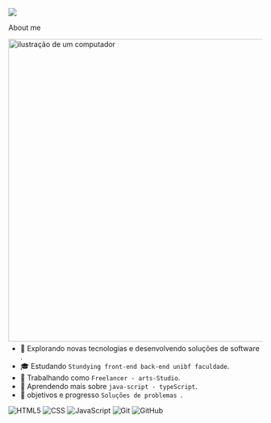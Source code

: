 ![](https://komarev.com/ghpvc/?username=Vzdevelopers&color=006bed)

 About me



<img src="https://lh3.googleusercontent.com/fife/ALs6j_GXhuZOoZS8kSHeOSZU-wA4qDK_RftUQeTfQtWjZvAUeCoGYBqX7_hdjYLgnB__pmCrUy-pd7GKV3mz8qZXvm0ptNgf-SiTj4Xz5DKiwyM8MRCa8z3XNIe5pyzojvI1HaL1ZDCfTQvy9VEjc-_esaWNa4WWotU_z9l0LKb9ixN3eb5NyvaRyC5Wz7pw1vdY4iJw7i3rpibdKYaLRw5PoM8i_TBdG0dFmxJ0zHrxTsWNDo-ToM7JFvEoxGtztuf52oadvr_1XUNURHsbY6mEklZDMLBKVNXdhFPMW_mY41W3CKIyeJWV9Fz7E_kFQKmQZAPm3aYm_3Q0jinRibfhJ7_RQEXL7epThR_lWEHvzLV4hHF2xvu1dLLFnnYsB6gHINOHKFzQNstXUWXBcslZlnyZHAQa6C1kqTMB-tw91F3-_NWNnKiesPJJqa0-31-hHPFdSe_tT_PcBiXYBmvW0vqN-l1eXEL_NK--7pqtF26GL5ruiFbj4h6lYJW-qJv86xZhslwsLfm5hAARtzNMMUqeKRZJwcufD-yC46JjzwpS5C4us-vRufeWgY-rOVSWhC4CIdbP4bm9_8Ni-V9EBOeK8HBx8Ep_3NOj8gJsJjTD-hG_vFmnDLfNP_2itjM0AGPi679C9dgHSyvJpHHGayMESE3jSdr_Q6FV9TfrjFr-Q1HKVTpTltOOVTQdFg0qHQn8E8MW7ANkxjG85xYIu9Rqnfk5mDAI-MKk_7at9Uh8W-as1p-B76xoLrFndYIwSzZKUYB_xYlfrC8YDS8xhKaEwXUmAuViU9Z0MJo3BRc0swuTQKvMMjFlqNo6vtP6nZzFi424PbuxuVAm48RgvOeAbVpZJij-gSQ8Urqs1Zd8SkQ8GXCrJVWsRxaRoSUGfScY8Z5XfWwz6Hjw2900pRsNwQWtRt0i0jnZCvxLkDN5Ghry9q4ApjxrBG-XNprIPS-ECBumTmY9vDIP3lrLFzXMbvtnNnjtWrvIZiG426XmVUX6YLFFBx-6z7XKcTjepDnvMHINKdER7uR-K83rQ3wpNKNJzSRipHzuYMZEAWn8cRoaos_vK-EP5U9zeeZ3BOPW3Q8yg59kl-zQOIoJtGiJw0DzXjoLPVyuX2TsiESTkBmVJmepGjf5Id5ZPYaXloTYqLScukieLwE1MuavPd5bidxwX21J5tKnhgfwyLr7siSNPw_J5orx0N7sQC-JSUOwG_b2U46KJEkN7CF5HjFX-BYoEamE3gcYjS7XqgfNJY14bqpNjjR8zy7Ov-yJBFNLcWUaLCrlzcQPRN3kEdqc2U4kiAayEhfoqYY5SCO2jD94SS_UOzlC_2PlBRWE267Puk-8MN4ACydB2w1wfJw74MSZEI8fkJJddrr3q_0ygrIVfUS_Qj5tWiuz-Y3GWPTsG_qumg9S6agrBAFPlky9idT2Y328D6Q-myDwKGws6GDMbpSp1xaPciOKXwQh0xVLvGOH-nGZn8axpyMMs2ScJthC1CTPrpSeFheTn7Iet5JJk8S2UHk6sGFPMwKeBGgcZ1DMNVJEXG9UdMZKANfhbD96GgCVEfbClK7DP6Zv6QSfUVutXnl0ch3r6QtYB249A5rruk8HatFq7pE-663wzPQ=w1920-h953?auditContext=prefetch" alt="ilustração de um computador" min-width="600px" max-width="600px" width="600px" align="right" style="padding-bottom: 5px;">



- 🤠 Explorando novas tecnologias e desenvolvendo soluções de software .
- 🎓 Estudando ```Stundying front-end back-end unibf faculdade```.
- 💼 Trabalhando como ```Freelancer - arts-Studio```.
- 🌱 Aprendendo mais sobre ```java-script - typeScript```.
- 💭 objetivos e progresso  ```Soluções de problemas ```.


![HTML5](https://img.shields.io/badge/-HTML5-333333?style=flat&logo=HTML5)
![CSS](https://img.shields.io/badge/-CSS-333333?style=flat&logo=CSS3&logoColor=1572B6)
![JavaScript](https://img.shields.io/badge/-JavaScript-333333?style=flat&logo=javascript)
![Git](https://img.shields.io/badge/-Git-333333?style=flat&logo=git)
![GitHub](https://img.shields.io/badge/-GitHub-333333?style=flat&logo=github)
